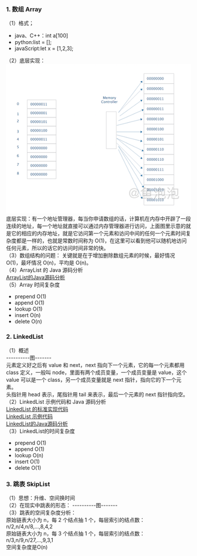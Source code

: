 ### 1. 数组 Array
（1）格式；
- java、C++：int a[100]
- python:list = [];
- javaScript:let x = [1,2,3];

（2）底层实现：  
![array底层示意图](https://github.com/liyanancoder/Android-Notes/blob/master/assets/array底层示意图.png)   
底层实现：有一个地址管理器，每当你申请数组的话，计算机在内存中开辟了一段连续的地址，每一个地址就直接可以通过内存管理器进行访问，上面图里示意的就是它的相应的内存地址，就是它访问第一个元素和访问中间的任何一个元素时间复杂度都是一样的，也就是常数时间称为 O(1)，在这里可以看到他可以随机地访问任何元素，所以的话它的访问时间非常的快。  
（3）数组结构的问题：
关键就是在于增加删除数组元素的时候，最好情况 O(1)，最坏情况 O(n)，平均是 O(n)。  
（4）ArrayList 的 Java 源码分析  
[ArrayList的Java源码分析](http://developer.classpath.org/doc/java/util/ArrayList-source.html)  
（5）Array 时间复杂度  
- prepend O(1)  
- append O(1)  
- lookup O(1)  
- insert O(n)  
- delete O(n)

### 2. LinkedList
（1）概述  
----------图-------  
元素定义好之后有 value 和 next，next 指向下一个元素，它的每一个元素都用 class 定义，一般叫 node，里面有两个成员变量，一个成员变量是 value，这个 value 可以是一个 class，另一个成员变量就是 next 指针，指向它的下一个元素。  
头指针用 head 表示，尾指针用 tail 来表示，最后一个元素的 next 指针指向空。  
（2）LinkedList 示例代码和 Java 源码分析  
[LinkedList 的标准实现代码](https://www.geeksforgeeks.org/implementing-a-linked-list-in-java-using-class/)  
[LinkedList 示例代码](http://www.cs.cmu.edu/~adamchik/15-121/lectures/Linked%20Lists/code/LinkedList.java)  
[LinkedList的Java源码分析](http://developer.classpath.org/doc/java/util/LinkedList-source.html)  
（3）LinkedList的时间复杂度
- prepend O(1)  
- append O(1)  
- lookup O(n)  
- insert O(1)  
- delete O(1)

### 3. 跳表 SkipList
（1）思想：升维、空间换时间  
（2）在现实中跳表的形态： 
----------图-------  
（3）跳表的空间复杂度分析：  
原始链表大小为 n，每 2 个结点抽 1 个，每层索引的结点数：  
n/2,n/4,n/8,...,8,4,2  
原始链表大小为 n，每 3 个结点抽 1 个，每层索引的结点数：  
n/3,n/9,n/27,...,9,3,1  
空间复杂度是O(n)



